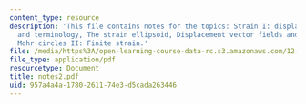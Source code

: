 ```yaml
---
content_type: resource
description: 'This file contains notes for the topics: Strain I: displacement, strain
  and terminology, The strain ellipsoid, Displacement vector fields and strain, and
  Mohr circles II: Finite strain.'
file: /media/https%3A/open-learning-course-data-rc.s3.amazonaws.com/12-113-structural-geology-fall-2005/957a4a4a1780261174e3d5cada263446_notes2.pdf
file_type: application/pdf
resourcetype: Document
title: notes2.pdf
uid: 957a4a4a-1780-2611-74e3-d5cada263446
---
```

